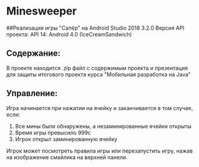 # Minesweeper
##Реализация игры "Сапёр" на Android Studio 2018 3.2.0 
Версия API проекта: API 14: Android 4.0 (IceCreamSandwich)

## Содержание:
В проекте находится .zip файл с содержимым проекта и презентация для защиты итогового проекта курса "Мобильная разработка на Java"

## Управление:
Игра начинается при нажатии на ячейку и заканчивается в том случае, если:
1) Все мины были обнаружены, а незаминированные ячейки открыты
2) Время игры превысило 999с
3) Игрок открыл заминированную ячейку

Игрок может посмотреть правила игры или перезапустить игру, нажав на изображение смайлика на верхней панели.

